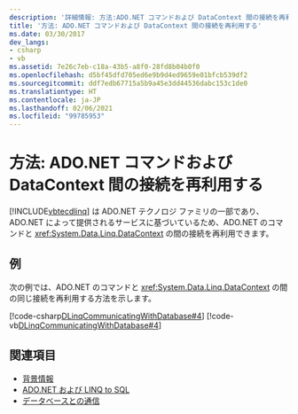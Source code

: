 ```yaml
---
description: '詳細情報: 方法:ADO.NET コマンドおよび DataContext 間の接続を再利用する'
title: '方法: ADO.NET コマンドおよび DataContext 間の接続を再利用する'
ms.date: 03/30/2017
dev_langs:
- csharp
- vb
ms.assetid: 7e26c7eb-c18a-43b5-a8f0-28fd8b04b0f0
ms.openlocfilehash: d5bf45dfd705ed6e9b9d4ed9659e01bfcb539df2
ms.sourcegitcommit: ddf7edb67715a5b9a45e3dd44536dabc153c1de0
ms.translationtype: HT
ms.contentlocale: ja-JP
ms.lasthandoff: 02/06/2021
ms.locfileid: "99785953"
---
```

# <a name="how-to-reuse-a-connection-between-an-adonet-command-and-a-datacontext"></a>方法: ADO.NET コマンドおよび DataContext 間の接続を再利用する

[!INCLUDE[vbtecdlinq](../../../../../../includes/vbtecdlinq-md.md)] は ADO.NET テクノロジ ファミリの一部であり、ADO.NET によって提供されるサービスに基づいているため、ADO.NET のコマンドと <xref:System.Data.Linq.DataContext> の間の接続を再利用できます。  
  
## <a name="example"></a>例  

 次の例では、ADO.NET のコマンドと <xref:System.Data.Linq.DataContext> の間の同じ接続を再利用する方法を示します。  
  
 [!code-csharp[DLinqCommunicatingWithDatabase#4](../../../../../../samples/snippets/csharp/VS_Snippets_Data/DLinqCommunicatingWithDatabase/cs/Program.cs#4)]
 [!code-vb[DLinqCommunicatingWithDatabase#4](../../../../../../samples/snippets/visualbasic/VS_Snippets_Data/DLinqCommunicatingWithDatabase/vb/Module1.vb#4)]  
  
## <a name="see-also"></a>関連項目

- [背景情報](background-information.md)
- [ADO.NET および LINQ to SQL](ado-net-and-linq-to-sql.md)
- [データベースとの通信](communicating-with-the-database.md)
